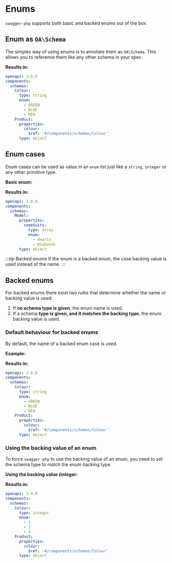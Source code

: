 # Enums

`swagger-php` supports both basic and backed enums out of the box.

## Enum as `OA\Schema`

The simples way of using enums is to annotate them as `OA\Schema`. This allows you to reference them like any other schema in your spec.

<codeblock id="enum-as-schema">
  <template v-slot:at>

<<< @/snippets/guide/enums/enum_as_schema_at.php

  </template>
  <template v-slot:an>

<<< @/snippets/guide/enums/enum_as_schema_an.php

  </template>
</codeblock>

**Results in:**

```yaml
openapi: 3.0.0
components:
  schemas:
    Colour:
      type: string
      enum:
        - GREEN
        - BLUE
        - RED
    Product:
      properties:
        colour:
          $ref: '#/components/schemas/Colour'
      type: object
```

## Enum cases

Enum cases can be used as value in an `enum` list just like a `string`, `integer` or any other primitive type.

**Basic enum:**

<codeblock id="enum-as-values">
  <template v-slot:at>

<<< @/snippets/guide/enums/enum_as_values_at.php

  </template>
  <template v-slot:an>

<<< @/snippets/guide/enums/enum_as_values_an.php

  </template>
</codeblock>

**Results in:**

```yaml
openapi: 3.0.0
components:
  schemas:
    Model:
      properties:
        someSuits:
          type: array
          enum:
            - Hearts
            - Diamonds
      type: object

```

:::tip Backed enums
If the enum is a backed enum, the case backing value is used instead of the name.
:::

## Backed enums

For backed enums there exist two rules that determine whether the name or backing value is used:
1. If **no schema type is given**, the enum name is used.
2. If a schema **type is given, and it matches the backing type**, the enum backing value is used.

### Default behaviour for backed enums

By default, the name of a backed enum case is used.

**Example:**

<codeblock id="backed-enum-names-as-schema">
  <template v-slot:at>

<<< @/snippets/guide/enums/backed_enum_names_as_schema_at.php

  </template>
  <template v-slot:an>

<<< @/snippets/guide/enums/backed_enum_names_as_schema_an.php

  </template>
</codeblock>

**Results in:**

```yaml
openapi: 3.0.0
components:
  schemas:
    Colour:
      type: string
      enum:
        - GREEN
        - BLUE
        - RED
    Product:
      properties:
        colour:
          $ref: '#/components/schemas/Colour'
      type: object
```

### Using the backing value of an enum

To force `swagger-php` to use the backing value of an enum, you need to set the schema type to match the enum backing type.

**Using the backing value (integer:**

<codeblock id="backed-enum-values-as-schema">
  <template v-slot:at>

<<< @/snippets/guide/enums/backed_enum_values_as_schema_at.php

  </template>
  <template v-slot:an>

<<< @/snippets/guide/enums/backed_enum_values_as_schema_an.php

  </template>
</codeblock>

**Results in:**

```yaml
openapi: 3.0.0
components:
  schemas:
    Colour:
      type: integer
      enum:
        - 1
        - 2
        - 3
    Product:
      properties:
        colour:
          $ref: '#/components/schemas/Colour'
      type: object
```
